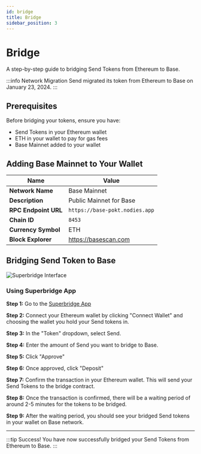 ```yaml
---
id: bridge
title: Bridge
sidebar_position: 3
---
```


# Bridge

A step-by-step guide to bridging Send Tokens from Ethereum to Base.

:::info Network Migration
Send migrated its token from Ethereum to Base on January 23, 2024.
:::

## Prerequisites

Before bridging your tokens, ensure you have:

- Send Tokens in your Ethereum wallet
- ETH in your wallet to pay for gas fees
- Base Mainnet added to your wallet

## Adding Base Mainnet to Your Wallet

| Name | Value |
|------|-------|
| **Network Name** | Base Mainnet |
| **Description** | Public Mainnet for Base |
| **RPC Endpoint URL** | `https://base-pokt.nodies.app` |
| **Chain ID** | `8453` |
| **Currency Symbol** | ETH |
| **Block Explorer** | https://basescan.com |

## Bridging Send Token to Base

![Superbridge Interface](/img/superbridge.png)


### Using Superbridge App

**Step 1:** Go to the [Superbridge App](https://superbridge.app/base/send)

**Step 2:** Connect your Ethereum wallet by clicking "Connect Wallet" and choosing the wallet you hold your Send tokens in.

**Step 3:** In the "Token" dropdown, select Send.

**Step 4:** Enter the amount of Send you want to bridge to Base.

**Step 5:** Click "Approve"

**Step 6:** Once approved, click "Deposit"

**Step 7:** Confirm the transaction in your Ethereum wallet. This will send your Send Tokens to the bridge contract.

**Step 8:** Once the transaction is confirmed, there will be a waiting period of around 2-5 minutes for the tokens to be bridged.

**Step 9:** After the waiting period, you should see your bridged Send tokens in your wallet on Base network.

---

:::tip Success!
You have now successfully bridged your Send Tokens from Ethereum to Base.
:::